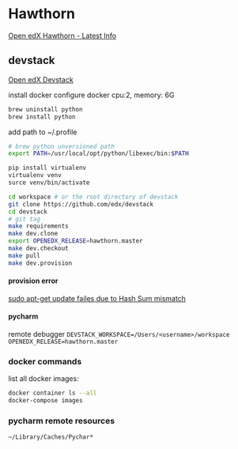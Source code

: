 
# Hawthorn

[Open edX Hawthorn - Latest Info](https://raccoongang.com/blog/open-edx-hawthorn-latest-info/)  


## devstack
[Open edX Devstack](https://github.com/edx/devstack/blob/master/README.rst)  

install docker
configure docker
    cpu:2, memory: 6G
```bash
brew uninstall python
brew install python
```
add path to ~/.profile
```bash
# brew python unversioned path
export PATH=/usr/local/opt/python/libexec/bin:$PATH
```
```bash
pip install virtualenv
virtualenv venv
surce venv/bin/activate

cd workspace # or the root directory of devstack
git clone https://github.com/edx/devstack
cd devstack
# git tag
make requirements
make dev.clone
export OPENEDX_RELEASE=hawthorn.master 
make dev.checkout
make pull
make dev.provision
```

#### provision error

[sudo apt-get update failes due to Hash Sum mismatch](https://askubuntu.com/questions/760574/sudo-apt-get-update-failes-due-to-hash-sum-mismatch)

#### pycharm
remote debugger
`DEVSTACK_WORKSPACE=/Users/<username>/workspace`
`OPENEDX_RELEASE=hawthorn.master`


### docker commands
list all docker images:
```bash
docker container ls --all
docker-compose images
```

### pycharm remote resources
`~/Library/Caches/Pychar*`

<!--stackedit_data:
eyJoaXN0b3J5IjpbLTE0NjI1ODQ2OTEsOTc1ODkyNjI5LDg1OD
I4OTYxOSwtMTE5MDI2ODE5NSwxMTEyOTIxMzUxLC0xMDcxMzE4
MDg3LDQ4NTgwMjAsLTYxOTg2MjZdfQ==
-->